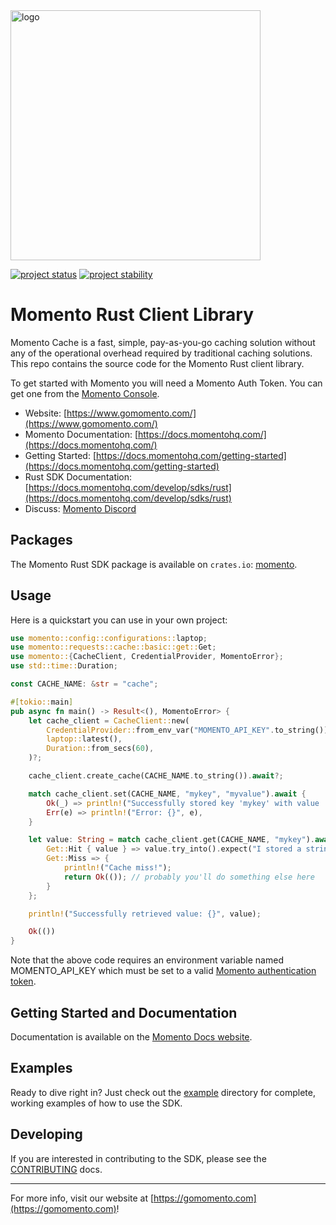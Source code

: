 <head>
  <meta name="Momento Rust Client Library Documentation" content="Rust client software development kit for Momento Cache">
</head>
<img src="https://docs.momentohq.com/img/momento-logo-forest.svg" alt="logo" width="400"/>

[![project status](https://momentohq.github.io/standards-and-practices/badges/project-status-official.svg)](https://github.com/momentohq/standards-and-practices/blob/main/docs/momento-on-github.md)
[![project stability](https://momentohq.github.io/standards-and-practices/badges/project-stability-alpha.svg)](https://github.com/momentohq/standards-and-practices/blob/main/docs/momento-on-github.md)

# Momento Rust Client Library

Momento Cache is a fast, simple, pay-as-you-go caching solution without any of the operational overhead
required by traditional caching solutions.  This repo contains the source code for the Momento Rust client library.

To get started with Momento you will need a Momento Auth Token. You can get one from the [Momento Console](https://console.gomomento.com).

* Website: [https://www.gomomento.com/](https://www.gomomento.com/)
* Momento Documentation: [https://docs.momentohq.com/](https://docs.momentohq.com/)
* Getting Started: [https://docs.momentohq.com/getting-started](https://docs.momentohq.com/getting-started)
* Rust SDK Documentation: [https://docs.momentohq.com/develop/sdks/rust](https://docs.momentohq.com/develop/sdks/rust)
* Discuss: [Momento Discord](https://discord.gg/3HkAKjUZGq)

## Packages

The Momento Rust SDK package is available on `crates.io`: [momento](https://crates.io/crates/momento).

## Usage

Here is a quickstart you can use in your own project:

```rust
use momento::config::configurations::laptop;
use momento::requests::cache::basic::get::Get;
use momento::{CacheClient, CredentialProvider, MomentoError};
use std::time::Duration;

const CACHE_NAME: &str = "cache";

#[tokio::main]
pub async fn main() -> Result<(), MomentoError> {
    let cache_client = CacheClient::new(
        CredentialProvider::from_env_var("MOMENTO_API_KEY".to_string())?,
        laptop::latest(),
        Duration::from_secs(60),
    )?;

    cache_client.create_cache(CACHE_NAME.to_string()).await?;

    match cache_client.set(CACHE_NAME, "mykey", "myvalue").await {
        Ok(_) => println!("Successfully stored key 'mykey' with value 'myvalue'"),
        Err(e) => println!("Error: {}", e),
    }

    let value: String = match cache_client.get(CACHE_NAME, "mykey").await? {
        Get::Hit { value } => value.try_into().expect("I stored a string!"),
        Get::Miss => {
            println!("Cache miss!");
            return Ok(()); // probably you'll do something else here
        }
    };

    println!("Successfully retrieved value: {}", value);

    Ok(())
}

```

Note that the above code requires an environment variable named MOMENTO_API_KEY which must
be set to a valid [Momento authentication token](https://docs.momentohq.com/cache/develop/authentication/api-keys).

## Getting Started and Documentation

Documentation is available on the [Momento Docs website](https://docs.momentohq.com).

## Examples

Ready to dive right in? Just check out the [example](./example/README.md) directory for complete, working examples of how to use the SDK.

## Developing

If you are interested in contributing to the SDK, please see the [CONTRIBUTING](./CONTRIBUTING.md) docs.

----------------------------------------------------------------------------------------
For more info, visit our website at [https://gomomento.com](https://gomomento.com)!
